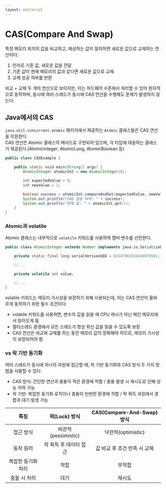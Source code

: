 ```yaml
---
layout: editorial
---
```


# CAS(Compare And Swap)

특정 메모리 위치의 값을 비교하고, 예상하는 값이 일치하면 새로운 값으로 교체하는 연산이다.

1. 인자로 기존 값, 새로운 값을 전달
2. 기존 값이 현재 메모리의 값과 같다면 새로운 값으로 교체
3. 교체 성공 여부를 반환

비교 + 교체 두 개의 연산으로 보이지만, 이는 하드웨어 수준에서 처리할 수 있어 원자적으로 동작하며, 동시에 여러 스레드가 동시에 CAS 연산을 수행해도 문제가 발생하지 않는다.

## Java에서의 CAS

`java.util.concurrent.atomic` 패키지에서 제공하는 `Atomic` 클래스들은 CAS 연산을 지원한다.  
CAS 연산은 Atomic 클래스의 메서드로 구현되어 있으며, 각 타입에 대응하는 클래스가 제공된다.(AtomicInteger, AtomicLong, AtomicBoolean 등)

```java
public class CASExample {

    public static void main(String[] args) {
        AtomicInteger atomicInt = new AtomicInteger(0);

        int expectedValue = 0;
        int newValue = 1;

        boolean success = atomicInt.compareAndSet(expectedValue, newValue);
        System.out.println("CAS 성공 여부: " + success);
        System.out.println("현재 값: " + atomicInt.get());
    }
}
```

### Atomic과 volatile

Atomic 클래스는 내부적으로 `volatile` 키워드를 사용하여 멤버 변수를 선언한다.

```java
public class AtomicInteger extends Number implements java.io.Serializable {

    private static final long serialVersionUID = 6214790243416807050L;

    // ...

    private volatile int value;

    // ...
}
```

volatile 키워드는 메모리 가시성을 보장하기 위해 사용되는데, 이는 CAS 연산이 올바르게 동작하기 위한 필수 조건이다.

- volatile 키워드를 사용하면, 변수의 값을 읽을 때 CPU 캐시가 아닌 메인 메모리에서 읽어오게 됨
- 멀티스레드 환경에서 모든 스레드가 항상 최신 값을 읽을 수 있도록 보장
- CAS 연산은 비교와 교체를 하는 동안 메모리 값이 정확해야 하므로, 메모리 가시성이 보장되어야 함

### vs 락 기반 동기화

여러 스레드가 동시에 하나의 자원에 접근할 때, 락 기반 동기화와 CAS 방식 두 가지 방법을 사용할 수 있다.

- CAS 방식: 간단한 연산과 충돌이 적은 환경에 적합 / 충돌 발생 시 재시도로 인해 성능 저하 가능
- 락 기반: 복잡한 동기화 로직이나 충돌이 빈번한 환경에 적합 / 락 획득 과정에서 경합과 대기 발생 가능

|     특징     |    락(Lock) 방식    | CAS(Compare-And-Swap) 방식 |
|:----------:|:----------------:|:------------------------:|
|   접근 방식    | 비관적(pessimistic) |     낙관적(optimistic)      |
|   동작 원리    |  락 획득 후 데이터 접근   |    값 비교 후 조건 만족 시 교체     |
| 복잡한 동기화 처리 |        적합        |           부적합            |
|  충돌 시 처리   |        대기        |           재시도            |
